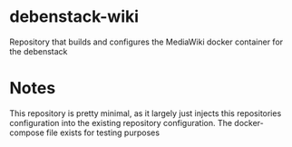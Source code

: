 # debenstack-wiki

Repository that builds and configures the MediaWiki docker container for the debenstack

# Notes
This repository is pretty minimal, as it largely just injects this repositories configuration into the existing repository configuration. The docker-compose file exists for testing purposes